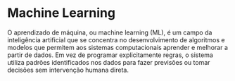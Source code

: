 # Machine Learning

O aprendizado de máquina, ou machine learning (ML), é um campo da inteligência artificial que se concentra no desenvolvimento de algoritmos e modelos que permitem aos sistemas computacionais aprender e melhorar a partir de dados. Em vez de programar explicitamente regras, o sistema utiliza padrões identificados nos dados para fazer previsões ou tomar decisões sem intervenção humana direta.

